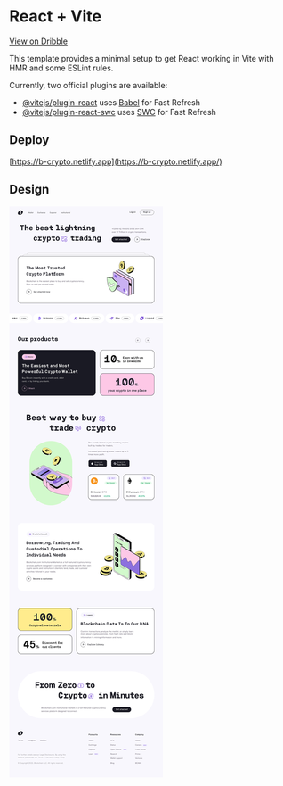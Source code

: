 # React + Vite

[View on Dribble](https://dribbble.com/shots/20076776-Crypto-trading-home-page)

This template provides a minimal setup to get React working in Vite with HMR and some ESLint rules.

Currently, two official plugins are available:

- [@vitejs/plugin-react](https://github.com/vitejs/vite-plugin-react/blob/main/packages/plugin-react/README.md) uses [Babel](https://babeljs.io/) for Fast Refresh
- [@vitejs/plugin-react-swc](https://github.com/vitejs/vite-plugin-react-swc) uses [SWC](https://swc.rs/) for Fast Refresh

## Deploy

[https://b-crypto.netlify.app](https://b-crypto.netlify.app/)

## Design

![Crypto Trading Landing Page](https://github.com/dung170920/crypto-trading-landing-page/blob/main/src/assets/preview.jpg)

